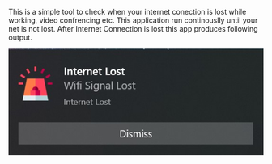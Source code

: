 This is a simple tool to check when your internet conection is lost while working, video confrencing etc.
This application run continouslly until your net is not lost.
After Internet Connection is lost this app produces following output.


![](images/output.jpg)

